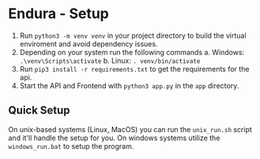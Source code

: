 # Endura - Setup
1. Run `python3 -m venv venv` in your project directory to build the virtual enviroment and avoid dependency issues.
2. Depending on your system run the following commands
    a. Windows: `.\venv\Scripts\activate`
    b. Linux: `. venv/bin/activate`
3. Run `pip3 install -r requirements.txt` to get the requirements for the api.
4. Start the API and Frontend with `python3 app.py` in the `app` directory.

## Quick Setup
On unix-based systems (Linux, MacOS) you can run the `unix_run.sh` script and it'll handle the setup for you.
On windows systems utilize the `windows_run.bat` to setup the program.